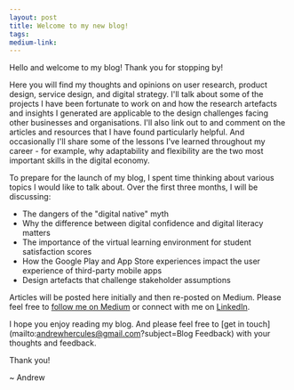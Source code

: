 ```yaml
---
layout: post
title: Welcome to my new blog!
tags:
medium-link:
---
```


Hello and welcome to my blog! Thank you for stopping by!

Here you will find my thoughts and opinions on user research, product design, service design, and digital strategy. I'll talk about some of the projects I have been fortunate to work on and how the research artefacts and insights I generated are applicable to the design challenges facing other businesses and organisations. I'll also link out to and comment on the articles and resources that I have found particularly helpful. And occasionally I'll share some of the lessons I've learned throughout my career - for example, why adaptability and flexibility are the two most important skills in the digital economy.

To prepare for the launch of my blog, I spent time thinking about various topics I would like to talk about. Over the first three months, I will be discussing:

- The dangers of the "digital native" myth
- Why the difference between digital confidence and digital literacy matters
- The importance of the virtual learning environment for student satisfaction scores
- How the Google Play and App Store experiences impact the user experience of third-party mobile apps
- Design artefacts that challenge stakeholder assumptions

Articles will be posted here initially and then re-posted on Medium. Please feel free to [follow me on Medium](https://medium.com/@andrewhercules) or connect with me on [LinkedIn](https://www.linkedin.com/in/andrewhercules/).

I hope you enjoy reading my blog. And please feel free to [get in touch](mailto:andrewhercules@gmail.com?subject=Blog Feedback) with your thoughts and feedback.

Thank you!

~ Andrew
